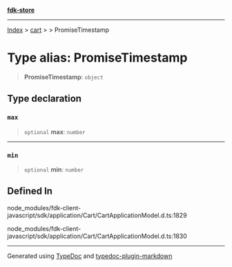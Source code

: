 [**fdk-store**](../../../README.md)
***

[Index](../../../API.md) > [cart](../../README.md) > [<internal>](../README.md) > PromiseTimestamp

# Type alias: PromiseTimestamp

> **PromiseTimestamp**: `object`

## Type declaration

### `max`

> `optional` **max**: `number`

***

### `min`

> `optional` **min**: `number`

## Defined In

node\_modules/fdk-client-javascript/sdk/application/Cart/CartApplicationModel.d.ts:1829

node\_modules/fdk-client-javascript/sdk/application/Cart/CartApplicationModel.d.ts:1830

***
Generated using [TypeDoc](https://typedoc.org/) and [typedoc-plugin-markdown](https://www.npmjs.com/package/typedoc-plugin-markdown)

